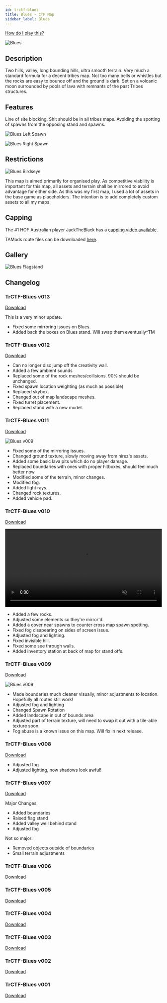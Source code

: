 ```yaml
---
id: trctf-blues
title: Blues - CTF Map
sidebar_label: Blues
---
```

[How do I play this?](/docs/guide-install-setup#playing-community-maps)

![Blues](/img/maps/blues-bases.png)

## Description 
Two hills, valley, long bounding hills, ultra smooth terrain. Very much a standard formula for a decent tribes map. Not too many bells or whistles but the rocks are easy to bounce off and the ground is dark. Set on a volcanic moon surrounded by pools of lava with remnants of the past Tribes structures.

## Features
Line of site blocking. Shit should be in all tribes maps. Avoiding the spotting of spawns from the opposing stand and spawns.

![Blues Left Spawn](/img/maps/blues-left.png)

![Blues Right Spawn](/img/maps/blues-right.png)

## Restrictions
![Blues Birdseye](/img/maps/blues-birdseye.png)

This map is aimed primarily for organised play.
As competitive viability is important for this map, all assets and terrain shall be mirrored to avoid advantage for either side.
As this was my first map, I used a lot of assets in the base game as placeholders. The intention is to add completely custom assets to all my maps.

## Capping
<!-- TODO Update with link to map specific capping guide. -->
The #1 HOF Australian player JackTheBlack has a [capping video available](https://youtu.be/I_VKMFYgrgA).

TAMods route files can be downloaded [here](/routes/jacktheblacks-blues-routes.zip).

## Gallery
![Blues Flagstand](/img/maps/blues-flagstand.png)

## Changelog
### TrCTF-Blues v013
[Download](https://drive.google.com/file/d/1gzeW_rplraKDo1tXjpLsAyujoesf2P1s/view?usp=sharing)

This is a very minor update. 

- Fixed some mirroring issues on Blues. 
- Added back the boxes on Blues stand. Will swap them eventually^TM

### TrCTF-Blues v012
[Download](https://drive.google.com/file/d/1mNzh4lqcJGqVzWOkowzgzgqrDTZbsUfS/view?usp=sharing)

- Can no longer disc jump off the creativity wall.
- Added a few ambient sounds
- Replaced some of the rock meshes/collisions. 90% should be unchanged.
- Fixed spawn location weighting (as much as possible)
- Replaced skybox.
- Changed out of map landscape meshes.
- Fixed turret placement.
- Replaced stand with a new model.

### TrCTF-Blues v011
[Download](https://drive.google.com/file/d/1iOdO28uRDKi5UCNfz_FIhkorbWK83ZfJ/view?usp=sharing)

![Blues v009](/img/maps/blues-v011.jpeg)

- Fixed some of the mirroring issues.
- Changed ground texture, slowly moving away from hirez's assets.
- Added some basic lava pits which do no player damage.
- Replaced boundaries with ones with proper hitboxes, should feel much better now.
- Modified some of the terrain, minor changes.
- Modified fog.
- Added light rays.
- Changed rock textures.
- Added vehicle pad.

### TrCTF-Blues v010
[Download](https://drive.google.com/file/d/1pBwrY_hEKQGklYoU__fd_gHmdFD308BQ/view?usp=sharing)

<video width="100%" height="auto" autoplay="true" muted loop preload="metadata">
  <source src="/video/blues-v010.webm" type="video/webm"></source>Your browser does not support .webm video.
</video>

- Added a few rocks.
- Adjusted some elements so they're mirror'd.
- Added a cover near spawns to counter cross map spawn spotting.
- Fixed fog disapearing on sides of screen issue.
- Adjusted fog and lighting.
- Fixed invisible hill.
- Fixed some see through walls.
- Added inventory station at back of map for stand offs.

### TrCTF-Blues v009
[Download](https://drive.google.com/file/d/1lvU9RgR03h1CfLh5Z00ipA84i8Vp2d5Y/view?usp=sharing)

![Blues v009](/img/maps/blues-v009.png)

- Made boundaries much cleaner visually, minor adjustments to location. Hopefully all routes still work!
- Adjusted fog and lighting
- Changed Spawn Rotation
- Added landscape in out of bounds area
- Adjusted part of terrain texture, will need to swap it out with a tile-able texture soon.
- Fog abuse is a known issue on this map. Will fix in next release.

### TrCTF-Blues v008
[Download](https://drive.google.com/file/d/1EVVhYbJNifpjH6mllB0kitl2XpQKN1xk/view?usp=sharing)

- Adjusted fog
- Adjusted lighting, now shadows look awful!

### TrCTF-Blues v007
[Download](https://drive.google.com/file/d/1fnwgR-28_YoI3e8hb2IikGw7_enwzHyu/view?usp=sharing)

Major Changes:
- Added boundaries
- Raised flag stand
- Added valley well behind stand
- Adjusted fog

Not so major:
- Removed objects outside of boundaries
- Small terrain adjustments

### TrCTF-Blues v006
[Download](https://drive.google.com/file/d/1cr7IT5rLMfH2m4z1-4vJ5x-5-KITE9bE/view?usp=sharing)

### TrCTF-Blues v005
[Download](https://drive.google.com/file/d/1P5WQEgPoSDTkMMHrpd50H6UcMnLsKtNC/view?usp=sharing)

### TrCTF-Blues v004
[Download](https://drive.google.com/file/d/1RMHMTiFlvxnL-Rv-IZ4yY2lalQuTvCgp/view?usp=sharing)

### TrCTF-Blues v003
[Download](https://drive.google.com/file/d/1yBwCkZgI_dS_ebkx1jBCCXOfHMX4bK7f/view?usp=sharing)

### TrCTF-Blues v002
[Download](https://drive.google.com/file/d/1-tp4M4vKpvhJ4f2H8bcTyVlfXyVq_1zf/view?usp=sharing)

### TrCTF-Blues v001
[Download](https://drive.google.com/file/d/1tdnrwPCzs0ZWG5WvK2qYft4_DLd89dec/view?usp=sharing)